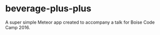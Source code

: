 # beverage-plus-plus
A super simple Meteor app created to accompany a talk for Boise Code Camp 2016.
